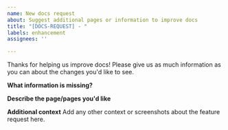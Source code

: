 ```yaml
---
name: New docs request
about: Suggest additional pages or information to improve docs
title: "[DOCS-REQUEST] - "
labels: enhancement
assignees: ''

---
```


Thanks for helping us improve docs! Please give us as much information as you can about the changes you'd like to see.

**What information is missing?**


**Describe the page/pages you'd like**


**Additional context**
Add any other context or screenshots about the feature request here.
